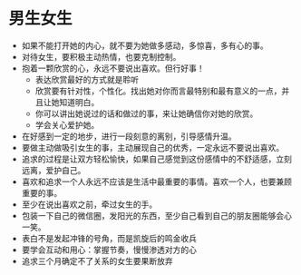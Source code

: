 # 男生女生
- 如果不能打开她的内心，就不要为她做多感动，多惊喜，多有心的事。
- 对待女生，要积极主动热情，也要克制控制。
- 抱着一颗欣赏的心，永远不要说出喜欢。但行好事！
  - 表达欣赏最好的方式就是聆听
  - 欣赏要有针对性，个性化。找出她对你而言最特别和最有意义的一点，并且让她知道明白。
  - 你可以讲出她说过的话和做过的事，来让她确信你对她的欣赏。
  - 学会关心爱护她。
- 在好感到一定的地步，进行一段刻意的离别，引导感情升温。
- 要做主动做吸引女生的事，主动展现自己的优秀，一定永远不要说出喜欢。
- 追求的过程是让双方轻松愉快，如果自己感觉到这份感情中的不舒适感，立刻远离，爱护自己。
- 喜欢和追求一个人永远不应该是生活中最重要的事情。喜欢一个人，也要兼顾重要的事。
- 至少在说出喜欢之前，牵过女生的手。
- 包装一下自己的微信圈，发阳光的东西，至少自己看到自己的朋友圈能够会心一笑。
- 表白不是发起冲锋的号角，而是凯旋后的鸣金收兵
- 要学会互动和用心：掌握节奏，慢慢渗透对方的心
- 追求三个月确定不了关系的女生要果断放弃
